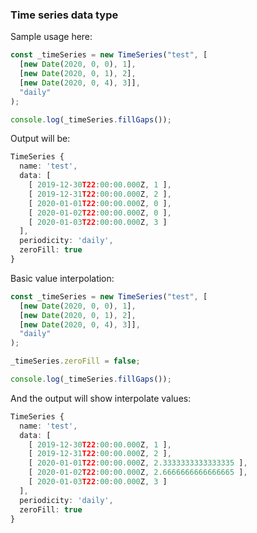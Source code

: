 ### Time series data type

Sample usage here: 

```typescript
const _timeSeries = new TimeSeries("test", [
  [new Date(2020, 0, 0), 1],
  [new Date(2020, 0, 1), 2],
  [new Date(2020, 0, 4), 3]],
  "daily"
);

console.log(_timeSeries.fillGaps());
``` 

Output will be: 

```typescript 
TimeSeries {
  name: 'test',
  data: [
    [ 2019-12-30T22:00:00.000Z, 1 ],
    [ 2019-12-31T22:00:00.000Z, 2 ],
    [ 2020-01-01T22:00:00.000Z, 0 ],
    [ 2020-01-02T22:00:00.000Z, 0 ],
    [ 2020-01-03T22:00:00.000Z, 3 ]
  ],
  periodicity: 'daily',
  zeroFill: true
}
```

Basic value interpolation: 

```typescript 
const _timeSeries = new TimeSeries("test", [
  [new Date(2020, 0, 0), 1],
  [new Date(2020, 0, 1), 2],
  [new Date(2020, 0, 4), 3]],
  "daily"
);

_timeSeries.zeroFill = false;

console.log(_timeSeries.fillGaps());
```

And the output will show interpolate values: 

```typescript
TimeSeries {
  name: 'test',
  data: [
    [ 2019-12-30T22:00:00.000Z, 1 ],
    [ 2019-12-31T22:00:00.000Z, 2 ],
    [ 2020-01-01T22:00:00.000Z, 2.3333333333333335 ],
    [ 2020-01-02T22:00:00.000Z, 2.6666666666666665 ],
    [ 2020-01-03T22:00:00.000Z, 3 ]
  ],
  periodicity: 'daily',
  zeroFill: true
}
```